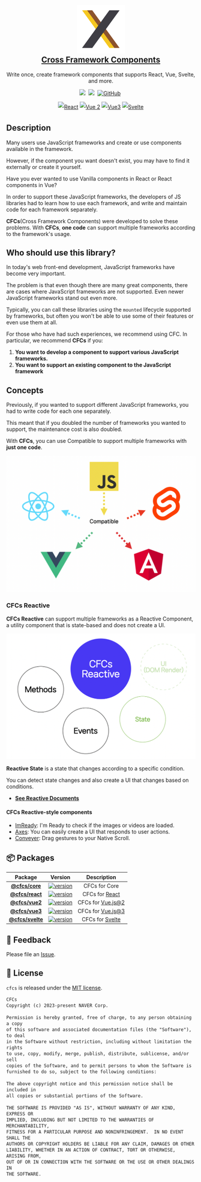 
<p align="center"></p>

<h2 align="center" style="max-width: 100%;">
  <img src="./images/logo.png" /><br/>
  <a href="#">Cross Framework Components</a>
</h2>

<p align="center">Write once, create framework components that supports React, Vue, Svelte, and more.</p>


<p align="middle">
<a href="https://www.npmjs.com/package/@cfcs/core" target="_blank"><img src="https://img.shields.io/npm/v/@cfcs/core.svg?style=flat-square&color=00d8ff&label=version&logo=NPM"></a>&nbsp;
<img src="https://img.shields.io/badge/language-typescript-blue.svg?style=flat-square" />&nbsp;
<a href="https://github.com/naver/cfcs/blob/main/LICENSE" target="_blank"><img alt="GitHub" src="https://img.shields.io/github/license/naver/cfcs.svg?style=flat-square&label=%F0%9F%93%9C%20license&color=08CE5D" /></a>&nbsp;
</p>

<p align="center" style="line-height: 2;">
  <a href="https://github.com/naver/cfcs/tree/main/packages/react"><img alt="React" src="https://img.shields.io/static/v1.svg?label=&message=React&style=flat-square&logo=React&logoColor=white&color=61dafb" /></a>
  <a href="https://github.com/naver/cfcs/tree/main/packages/vue2"><img alt="Vue 2" src="https://img.shields.io/static/v1.svg?label=&message=Vue 2&style=flat-square&logo=Vue.js&logoColor=white&color=42b883" /></a>
  <a href="https://github.com/naver/cfcs/tree/main/packages/vue3"><img alt="Vue3" src="https://img.shields.io/static/v1.svg?label=&message=Vue3&style=flat-square&logo=Vue.js&logoColor=white&color=42b883" /></a>
  <a href="https://github.com/naver/cfcs/tree/main/packages/svelte"><img alt="Svelte" src="https://img.shields.io/static/v1.svg?label=&message=Svelte&style=flat-square&logo=svelte&logoColor=white&color=FF3E00" /></a>
</p>

## Description

Many users use JavaScript frameworks and create or use components available in the framework.

However, if the component you want doesn't exist, you may have to find it externally or create it yourself.

Have you ever wanted to use Vanilla components in React or React components in Vue?

In order to support these JavaScript frameworks, the developers of JS libraries had to learn how to use each framework, and write and maintain code for each framework separately.

**CFCs**(Cross Framework Components) were developed to solve these problems.
With **CFCs**, **one code** can support multiple frameworks according to the framework's usage.

## Who should use this library?

In today's web front-end development, JavaScript frameworks have become very important.

The problem is that even though there are many great components, there are cases where JavaScript frameworks are not supported. Even newer JavaScript frameworks stand out even more.

Typically, you can call these libraries using the `mounted` lifecycle supported by frameworks, but often you won't be able to use some of their features or even use them at all.



For those who have had such experiences, we recommend using CFC.
In particular, we recommend **CFCs** if you:


1. **You want to develop a component to support various JavaScript frameworks.**
2. **You want to support an existing component to the JavaScript framework**



## Concepts
Previously, if you wanted to support different JavaScript frameworks, you had to write code for each one separately.

This meant that if you doubled the number of frameworks you wanted to support, the maintenance cost is also doubled.

With **CFCs**, you can use Compatible to support multiple frameworks with **just one code**.

![](./images/cfcs-compatible.png)

### CFCs Reactive

**CFCs Reactive** can support multiple frameworks as a Reactive Component, a utility component that is state-based and does not create a UI.

![](./images/cfcs-reactive.png)


**Reactive State** is a state that changes according to a specific condition.

You can detect state changes and also create a UI that changes based on conditions.


* [**See Reactive Documents**](https://github.com/naver/cfcs/blob/main/reactive.md)



#### CFCs Reactive-style components
* [ImReady](https://github.com/naver/egjs-imready): I'm Ready to check if the images or videos are loaded.
* [Axes](https://github.com/naver/egjs-axes): You can easily create a UI that responds to user actions.
* [Conveyer](https://github.com/naver/egjs-conveyer): Drag gestures to your Native Scroll.


## 📦 Packages
|Package|Version|Description|
|:-----:|:-----:|:-----:|
|[**@cfcs/core**](https://github.com/naver/cfcs/blob/main/packages/core/README.md)|<a href="https://www.npmjs.com/package/@cfcs/core" target="_blank"><img src="https://img.shields.io/npm/v/@cfcs/core?style=flat-square&color=F5C720&label=%F0%9F%94%96" alt="version" /></a>|CFCs for Core|
|[**@cfcs/react**](https://github.com/naver/cfcs/blob/main/packages/react/README.md)|<a href="https://www.npmjs.com/package/@cfcs/react" target="_blank"><img src="https://img.shields.io/npm/v/@cfcs/react?style=flat-square&color=00d8ff&label=%F0%9F%94%96" alt="version" /></a>|CFCs for [React](https://reactjs.org/)|
|[**@cfcs/vue2**](https://github.com/naver/cfcs/blob/main/packages/vue/README.md)|<a href="https://www.npmjs.com/package/@cfcs/vue2" target="_blank"><img src="https://img.shields.io/npm/v/@cfcs/vue2?style=flat-square&color=42b883&label=%F0%9F%94%96" alt="version" /></a>|CFCs for [Vue.js@2](https://vuejs.org/v2/guide/index.html)|
|[**@cfcs/vue3**](https://github.com/naver/cfcs/blob/main/packages/vue3/README.md)|<a href="https://www.npmjs.com/package/@cfcs/vue3" target="_blank"><img src="https://img.shields.io/npm/v/@cfcs/vue3?style=flat-square&color=42b883&label=%F0%9F%94%96" alt="version" /></a>|CFCs for [Vue.js@3](https://v3.vuejs.org/)|
|[**@cfcs/svelte**](https://github.com/naver/cfcs/blob/main/packages/svelte/README.md)|<a href="https://www.npmjs.com/package/@cfcs/svelte" target="_blank"><img src="https://img.shields.io/npm/v/@cfcs/svelte?style=flat-square&color=FF3E00&label=%F0%9F%94%96" alt="version" /></a>|CFCs for [Svelte](https://svelte.dev/)|


## 📝 Feedback
Please file an [Issue](https://github.com/naver/cfcs/issues).

## 📜 License
`cfcs` is released under the [MIT license](https://github.com/naver/cfcs/blob/main/LICENSE).

```
CFCs
Copyright (c) 2023-present NAVER Corp.

Permission is hereby granted, free of charge, to any person obtaining a copy
of this software and associated documentation files (the "Software"), to deal
in the Software without restriction, including without limitation the rights
to use, copy, modify, merge, publish, distribute, sublicense, and/or sell
copies of the Software, and to permit persons to whom the Software is
furnished to do so, subject to the following conditions:

The above copyright notice and this permission notice shall be included in
all copies or substantial portions of the Software.

THE SOFTWARE IS PROVIDED "AS IS", WITHOUT WARRANTY OF ANY KIND, EXPRESS OR
IMPLIED, INCLUDING BUT NOT LIMITED TO THE WARRANTIES OF MERCHANTABILITY,
FITNESS FOR A PARTICULAR PURPOSE AND NONINFRINGEMENT.  IN NO EVENT SHALL THE
AUTHORS OR COPYRIGHT HOLDERS BE LIABLE FOR ANY CLAIM, DAMAGES OR OTHER
LIABILITY, WHETHER IN AN ACTION OF CONTRACT, TORT OR OTHERWISE, ARISING FROM,
OUT OF OR IN CONNECTION WITH THE SOFTWARE OR THE USE OR OTHER DEALINGS IN
THE SOFTWARE.
```
